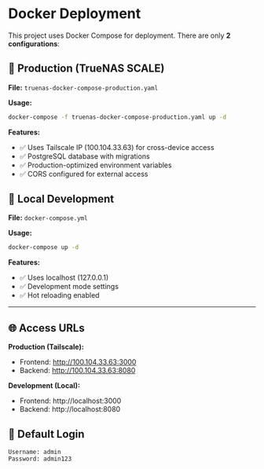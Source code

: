 # Docker Deployment

This project uses Docker Compose for deployment. There are only **2 configurations**:

## 🚀 Production (TrueNAS SCALE)

**File:** `truenas-docker-compose-production.yaml`

**Usage:**
```bash
docker-compose -f truenas-docker-compose-production.yaml up -d
```

**Features:**
- ✅ Uses Tailscale IP (100.104.33.63) for cross-device access
- ✅ PostgreSQL database with migrations
- ✅ Production-optimized environment variables
- ✅ CORS configured for external access

## 🔧 Local Development

**File:** `docker-compose.yml`

**Usage:**
```bash
docker-compose up -d
```

**Features:**
- ✅ Uses localhost (127.0.0.1)
- ✅ Development mode settings
- ✅ Hot reloading enabled

---

## 🌐 Access URLs

**Production (Tailscale):**
- Frontend: http://100.104.33.63:3000
- Backend: http://100.104.33.63:8080

**Development (Local):**
- Frontend: http://localhost:3000
- Backend: http://localhost:8080

## 👤 Default Login

```
Username: admin
Password: admin123
```